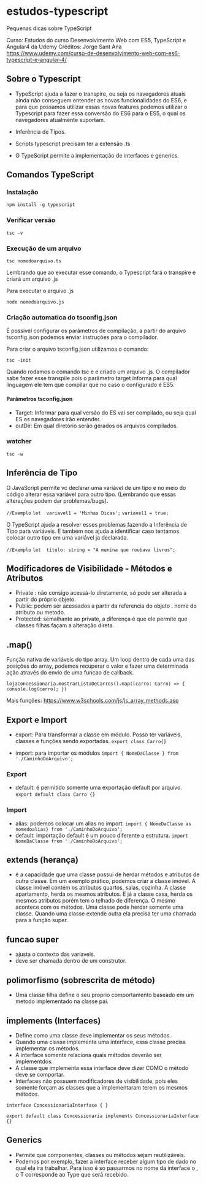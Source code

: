 # estudos-typescript
Pequenas dicas sobre TypeScript

Curso: Estudos do curso Desenvolvimento Web com ES5, TypeScript e Angular4 da Udemy
Créditos: Jorge Sant Ana
https://www.udemy.com/curso-de-desenvolvimento-web-com-es6-typescript-e-angular-4/


## Sobre o Typescript

- TypeScript ajuda a fazer o transpire, ou seja os navegadores atuais ainda não conseguem entender as novas funcionalidades do ES6, e para que possamos utilizar essas novas features podemos utilizar o Typescript para fazer essa conversão do ES6 para o ES5, o qual os navegadores atualmente suportam.

- Inferência de Tipos.

- Scripts typescript precisam ter a extensão .ts

- O TypeScript permite a implementação de interfaces e generics.

## Comandos TypeScript

### Instalação
```npm install -g typescript```

### Verificar versão
```tsc -v```

### Execução de um arquivo
```tsc nomedoarquivo.ts```

Lembrando que ao executar esse comando, o Typescript fará o transpire e criará um arquivo .js

Para executar o arquivo .js

```node nomedoarquivo.js```

### Criação automatica do tsconfig.json

É possível configurar os parâmetros de compilação, a partir do arquivo tsconfig.json podemos enviar instruções para o compilador.

Para criar o arquivo tsconfig.json utilizamos o comando:

```tsc -init```

Quando rodamos o comando tsc e é criado um arquivo .js. O compilador sabe fazer esse transpile pois o parâmetro target informa para qual linguagem ele tem que compilar que no caso o configurado é ES5.

#### Parâmetros tsconfig.json

-  Target: Informar para qual versão do ES vai ser compilado, ou seja qual ES os navegadores irão entender.
-  outDir: Em qual diretório serão gerados os arquivos compilados.

### watcher
```tsc -w```

## Inferência de Tipo

O JavaScript permite vc declarar uma variável de um tipo e no meio do código alterar essa variável para outro tipo. (Lembrando que essas alterações podem dar problemas/bugs).

``` //Exemplo ```
``` let  variavel1 = 'Minhas Dicas'; ```
``` variavel1 = true; ```

O TypeScript ajuda a resolver esses problemas fazendo a Inferência de Tipo para variáveis.
E também nos ajuda a identificar caso tentamos colocar outro tipo em uma variável ja declarada.

``` //Exemplo ```
``` let  titulo: string = "A menina que roubava livros"; ```

## Modificadores de Visibilidade - Métodos e Atributos

- Private : não consigo acessá-lo diretamente, só pode ser alterada a partir do próprio objeto.
- Public: podem ser acessados a partir da referencia do objeto . nome do atributo ou metodo.
- Protected: semalhante ao private, a diferença é que ele permite que classes filhas façam a alteração direta.

## .map()

Função nativa de variáveis do tipo array.
Um loop dentro de cada uma das posições do array, podemos recuperar o valor e fazer uma determinada ação através do envio de uma funcao de callback.

``` lojaConcessionaria.mostrarListaDeCarros().map((carro: Carro) => { console.log(carro); }) ```

Mais funções: https://www.w3schools.com/js/js_array_methods.asp

## Export e Import

 - export: Para transformar a classe em módulo. Posso ter variáveis, classes e funções sendo exportadas.
 ``` export class Carro{} ```

 - import: para importar os módulos
 ```import { NomeDaClasse } from './CaminhoDoArquivo'; ```

 ### Export
- default: é permitido somente uma exportação default por arquivo.
``` export default class Carro {} ```

 ### Import
- alias: podemos colocar um alias no import.
``` import { NomeDaClasse as nomedoalias} from './CaminhoDoArquivo'; ```
- default: importação default é um pouco diferente a estrutura.
``` import NomeDaClasse from './CaminhoDoArquivo'; ```

## extends (herança)

- é a capacidade que uma classe possui de herdar métodos e atributos de outra classe.
Em um exemplo prático, podemos criar a classe imóvel.
A classe imóvel contém os atributos quartos, salas, cozinha.
A classe apartamento, herda os mesmos atributos.
E já a classe casa, herda os mesmos atributos porém tem o telhado de diferença.
O mesmo acontece com os métodos.
Uma classe pode herdar somente uma classe.
Quando uma classe extende outra ela precisa ter uma chamada para a função super.

## funcao super
- ajusta o contexto das variaveis.
- deve ser chamada dentro de um construtor.

## polimorfismo (sobrescrita de método)
- Uma classe filha define o seu proprio comportamento baseado em um metodo implementado na classe pai.

## implements (Interfaces) 
- Define como uma classe deve implementar os seus métodos.
- Quando uma classe implementa uma interface, essa classe precisa implementar os métodos.
- A interface somente relaciona quais métodos deverão ser implementdos.
- A classe que implementa essa interface deve dizer COMO o método deve se comportar.
- Interfaces não possuem modificadores de visibilidade, pois eles somente forçam as classes que a implementaram terem os mesmos métodos.

``` interface ConcessionariaInterface { } ```

``` export default class Concessionaria implements ConcessionariaInterface {} ```

## Generics
- Permite que componentes, classes ou métodos sejam reutilizáveis.
- Podemos por exemplo, fazer a interface receber algum tipo de dado no qual ela ira trabalhar.
Para isso é so passarmos no nome da interface o  <T> , o T corresponde ao Type que será recebido.









